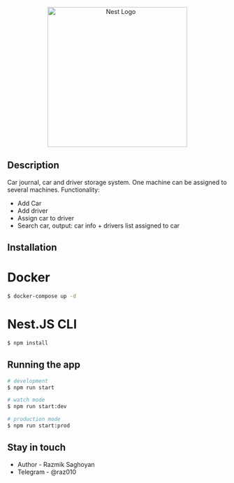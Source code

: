 <p align="center">
  <a href="http://nestjs.com/" target="blank"><img src="https://nestjs.com/img/logo_text.svg" width="320" alt="Nest Logo" /></a>
</p>

## Description

Car journal, car and driver storage system. One machine can be assigned to several machines.
Functionality:
- Add Car
- Add driver
- Assign car to driver
- Search car, output: car info + drivers list assigned to car

## Installation

# Docker
```bash
$ docker-compose up -d
```
# Nest.JS CLI
```bash
$ npm install
```

## Running the app

```bash
# development
$ npm run start

# watch mode
$ npm run start:dev

# production mode
$ npm run start:prod
```


## Stay in touch

- Author - Razmik Saghoyan
- Telegram - @raz010

